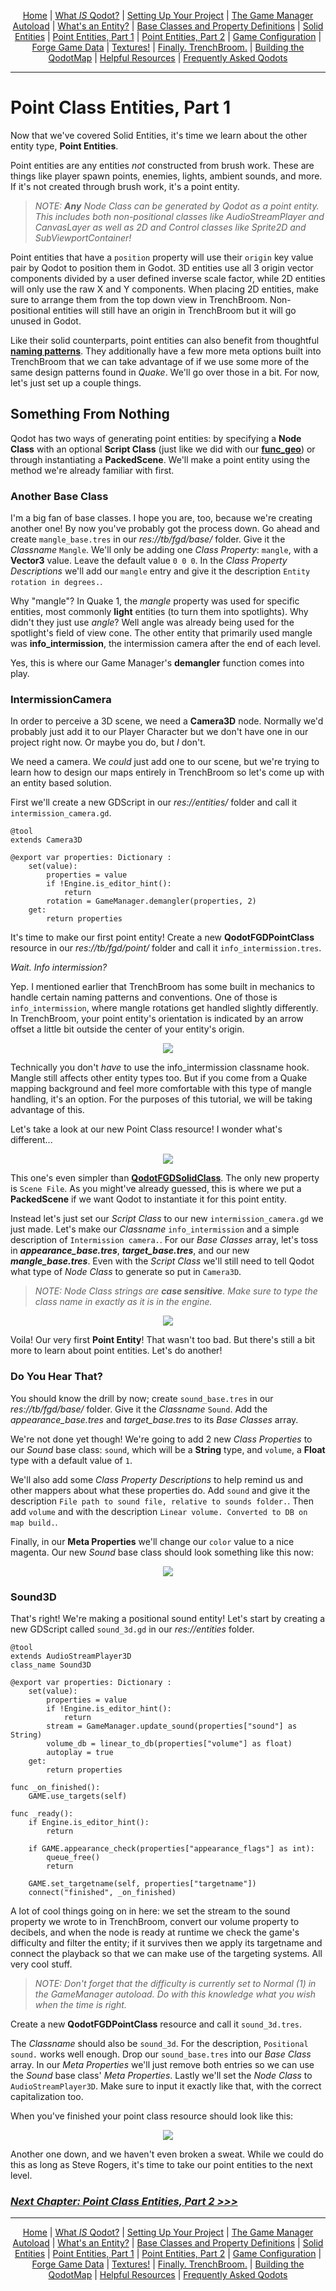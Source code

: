 <p align=center>
<a href="../readme.md">Home</a> |
<a href="qodot.md">What <i>IS</i> Qodot?</a> | 
<a href="setup.md">Setting Up Your Project</a> | 
<a href="gamemanager.md">The Game Manager Autoload</a> | 
<a href="entities.md">What's an Entity?</a> | 
<a href="baseclass.md">Base Classes and Property Definitions</a> | 
<a href="solidclass.md">Solid Entities</a> | 
<a href="pointclass.md">Point Entities, Part 1</a> | 
<a href="pointclass2.md">Point Entities, Part 2</a> | 
<a href="gameconfig.md">Game Configuration</a> | 
<a href="fgd.md">Forge Game Data</a> | 
<a href="textures.md">Textures!</a> | 
<a href="trenchbroom.md">Finally. TrenchBroom.</a> | 
<a href="qodotmap.md">Building the QodotMap</a> | 
<a href="resources.md">Helpful Resources</a> |
<a href="faq.md">Frequently Asked Qodots</a> 
</p>

---

# Point Class Entities, Part 1

Now that we've covered Solid Entities, it's time we learn about the other entity type, **Point Entities**.

Point entities are any entities _not_ constructed from brush work. These are things like player spawn points, enemies, lights, ambient sounds, and more. If it's not created through brush work, it's a point entity.

> _NOTE: **Any** Node Class can be generated by Qodot as a point entity. This includes both non-positional classes like AudioStreamPlayer and CanvasLayer as well as 2D and Control classes like Sprite2D and SubViewportContainer!_

Point entities that have a `position` property will use their `origin` key value pair by Qodot to position them in Godot. 3D entities use all 3 origin vector components divided by a user defined inverse scale factor, while 2D entities will only use the raw X and Y components. When placing 2D entities, make sure to arrange them from the top down view in TrenchBroom. Non-positional entities will still have an origin in TrenchBroom but it will go unused in Godot.

Like their solid counterparts, point entities can also benefit from thoughtful [**naming patterns**](entities.md#naming-patterns). They additionally have a few more meta options built into TrenchBroom that we can take advantage of if we use some more of the same design patterns found in _Quake_. We'll go over those in a bit. For now, let's just set up a couple things.

## Something From Nothing

Qodot has two ways of generating point entities: by specifying a **Node Class** with an optional **Script Class** (just like we did with our [**func_geo**](solidclass.md#back-to-func_geotres)) or through instantiating a **PackedScene**. We'll make a point entity using the method we're already familiar with first.

### Another Base Class

I'm a big fan of base classes. I hope you are, too, because we're creating another one! By now you've probably got the process down. Go ahead and create `mangle_base.tres` in our _res://tb/fgd/base/_ folder. Give it the _Classname_ `Mangle`. We'll only be adding one _Class Property_: `mangle`, with a **Vector3** value. Leave the default value `0 0 0`. In the _Class Property Descriptions_ we'll add our `mangle` entry and give it the description `Entity rotation in degrees.`.

Why "mangle"? In Quake 1, the _mangle_ property was used for specific entities, most commonly **light** entities (to turn them into spotlights). Why didn't they just use _angle_? Well angle was already being used for the spotlight's field of view cone. The other entity that primarily used mangle was **info_intermission**, the intermission camera after the end of each level.

Yes, this is where our Game Manager's **demangler** function comes into play.

### IntermissionCamera

In order to perceive a 3D scene, we need a **Camera3D** node. Normally we'd probably just add it to our Player Character but we don't have one in our project right now. Or maybe you do, but _I_ don't.

We need a camera. We _could_ just add one to our scene, but we're trying to learn how to design our maps entirely in TrenchBroom so let's come up with an entity based solution.

First we'll create a new GDScript in our _res://entities/_ folder and call it `intermission_camera.gd`.

```gdscript
@tool
extends Camera3D

@export var properties: Dictionary :
	set(value):
		properties = value
		if !Engine.is_editor_hint():
			return
		rotation = GameManager.demangler(properties, 2)
	get:
		return properties
```

It's time to make our first point entity! Create a new **QodotFGDPointClass** resource in our _res://tb/fgd/point/_ folder and call it `info_intermission.tres`.

_Wait. Info intermission?_

Yep. I mentioned earlier that TrenchBroom has some built in mechanics to handle certain naming patterns and conventions. One of those is `info_intermission`, where mangle rotations get handled slightly differently. In TrenchBroom, your point entity's orientation is indicated by an arrow offset a little bit outside the center of your entity's origin.

<p align=center><img src="../images/info_intermission.png">

Technically you don't _have_ to use the info_intermission classname hook. Mangle still affects other entity types too. But if you come from a Quake mapping background and feel more comfortable with this type of mangle handling, it's an option. For the purposes of this tutorial, we will be taking advantage of this.

Let's take a look at our new Point Class resource! I wonder what's different...

<p align=center><img src="../images/pointclass.png">

This one's even simpler than [**QodotFGDSolidClass**](solidclass.md#func_geo). The only new property is `Scene File`. As you might've already guessed, this is where we put a **PackedScene** if we want Qodot to instantiate it for this point entity.

Instead let's just set our _Script Class_ to our new `intermission_camera.gd` we just made. Let's make our _Classname_ `info_intermission` and a simple description of `Intermission camera.`. For our _Base Classes_ array, let's toss in ***appearance_base.tres***, ***target_base.tres***, and our new ***mangle_base.tres***. Even with the _Script Class_ we'll still need to tell Qodot what type of _Node Class_ to generate so put in `Camera3D`.

> _NOTE: Node Class strings are **case sensitive**. Make sure to type the class name in exactly as it is in the engine._

<p align=center><img src="../images/info_intermission2.png">

Voila! Our very first **Point Entity**! That wasn't too bad. But there's still a bit more to learn about point entities. Let's do another!

### Do You Hear That?

You should know the drill by now; create `sound_base.tres` in our _res://tb/fgd/base/_ folder. Give it the _Classname_ `Sound`. Add the *appearance_base.tres* and *target_base.tres* to its _Base Classes_ array.

We're not done yet though! We're going to add 2 new _Class Properties_ to our _Sound_ base class: `sound`, which will be a **String** type, and `volume`, a **Float** type with a default value of `1`.

We'll also add some _Class Property Descriptions_ to help remind us and other mappers about what these properties do. Add `sound` and give it the description `File path to sound file, relative to sounds folder.`. Then add `volume` and with the description `Linear volume. Converted to DB on map build.`.

Finally, in our **Meta Properties** we'll change our `color` value to a nice magenta. Our new _Sound_ base class should look something like this now:

<p align=center><img src="../images/sound0.png">

### Sound3D

That's right! We're making a positional sound entity! Let's start by creating a new GDScript called `sound_3d.gd` in our _res://entities_ folder.

```gdscript
@tool
extends AudioStreamPlayer3D
class_name Sound3D

@export var properties: Dictionary :
	set(value):
		properties = value
		if !Engine.is_editor_hint():
			return
		stream = GameManager.update_sound(properties["sound"] as String)
		volume_db = linear_to_db(properties["volume"] as float)
		autoplay = true
	get:
		return properties

func _on_finished():
	GAME.use_targets(self)

func _ready():
	if Engine.is_editor_hint():
		return
	
	if GAME.appearance_check(properties["appearance_flags"] as int):
		queue_free()
		return
	
	GAME.set_targetname(self, properties["targetname"])
	connect("finished", _on_finished)
```

A lot of cool things going on in here: we set the stream to the sound property we wrote to in TrenchBroom, convert our volume property to decibels, and when the node is ready at runtime we check the game's difficulty and filter the entity; if it survives then we apply its targetname and connect the playback so that we can make use of the targeting systems. All very cool stuff.

> _NOTE: Don't forget that the difficulty is currently set to Normal (1) in the GameManager autoload. Do with this knowledge what you wish when the time is right._

Create a new **QodotFGDPointClass** resource and call it `sound_3d.tres`.

The _Classname_ should also be `sound_3d`. For the description, `Positional sound.` works well enough. Drop our `sound_base.tres` into our _Base Class_ array. In our _Meta Properties_ we'll just remove both entries so we can use the _Sound_ base class' _Meta Properties_. Lastly we'll set the _Node Class_ to `AudioStreamPlayer3D`. Make sure to input it exactly like that, with the correct capitalization too.

When you've finished your point class resource should look like this:

<p align=center><img src="../images/sound1.png">

Another one down, and we haven't even broken a sweat. While we could do this as long as Steve Rogers, it's time to take our point entities to the next level.

### [**_Next Chapter: Point Class Entities, Part 2 >>>_**](pointclass2.md)

---

<p align=center>
<a href="../readme.md">Home</a> |
<a href="qodot.md">What <i>IS</i> Qodot?</a> | 
<a href="setup.md">Setting Up Your Project</a> | 
<a href="gamemanager.md">The Game Manager Autoload</a> | 
<a href="entities.md">What's an Entity?</a> | 
<a href="baseclass.md">Base Classes and Property Definitions</a> | 
<a href="solidclass.md">Solid Entities</a> | 
<a href="pointclass.md">Point Entities, Part 1</a> | 
<a href="pointclass2.md">Point Entities, Part 2</a> | 
<a href="gameconfig.md">Game Configuration</a> | 
<a href="fgd.md">Forge Game Data</a> | 
<a href="textures.md">Textures!</a> | 
<a href="trenchbroom.md">Finally. TrenchBroom.</a> | 
<a href="qodotmap.md">Building the QodotMap</a> | 
<a href="resources.md">Helpful Resources</a> |
<a href="faq.md">Frequently Asked Qodots</a> 
</p>